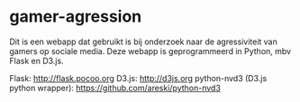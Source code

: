 gamer-agression
===============

Dit is een webapp dat gebruikt is bij onderzoek naar de agressiviteit van gamers op sociale media. Deze webapp is geprogrammeerd in Python, mbv Flask en D3.js.

Flask: http://flask.pocoo.org
D3.js: http://d3js.org
python-nvd3 (D3.js python wrapper): https://github.com/areski/python-nvd3
